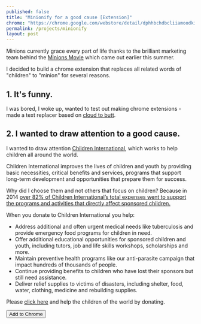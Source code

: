 ```yaml
---
published: false
title: "Minionify for a good cause [Extension]"
chrome: "https://chrome.google.com/webstore/detail/dphhbchdbcliiamoodkidbhgdfbfhnla"
permalink: /projects/minionify
layout: post
---
```



Minions currently grace every part of life thanks to the brilliant marketing team behind the [Minions Movie]([http://www.minionsmovie.com/]) which came out earlier this summer. 

I decided to build a chrome extension that replaces all related words of "children" to "minion" for several reasons. 

## 1. It's funny. 
I was bored, I woke up, wanted to test out making chrome extensions - made a text replacer based on [cloud to butt](https://github.com/panicsteve/cloud-to-butt).

## 2. I wanted to draw attention to a good cause. 
I wanted to draw attention [Children International](http://children.org), which works to help children all around the world.

Children International improves the lives of children and youth by providing basic necessities, critical benefits and services, programs that support long-term development and opportunities that prepare them for success.

Why did I choose them and not others that focus on children? Because in 2014 [over 82% of Children International’s total expenses went to support the programs and activities that directly affect sponsored children.](https://www.children.org/FileRoot/1/Docs/Annual-Report.pdf)

When you donate to Children International you help:

- Address additional and often urgent medical needs like tuberculosis and provide emergency food programs for children in need.
- Offer additional educational opportunities for sponsored children and youth, including tutors, job and life skills workshops, scholarships and more.
- Maintain preventive health programs like our anti-parasite campaign that impact hundreds of thousands of people.
- Continue providing benefits to children who have lost their sponsors but still need assistance.
- Deliver relief supplies to victims of disasters, including shelter, food, water, clothing, medicine and rebuilding supplies.

Please [click here](https://www.children.org/help-a-child) and help the children of the world by donating. 

<button onclick="chrome.webstore.install()" id="install-button">Add to Chrome</button>

<script>
if (chrome.app.isInstalled) {
  document.getElementById('install-button').style.display = 'none';
}
</script>
